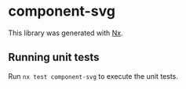 # component-svg

This library was generated with [Nx](https://nx.dev).

## Running unit tests

Run `nx test component-svg` to execute the unit tests.
